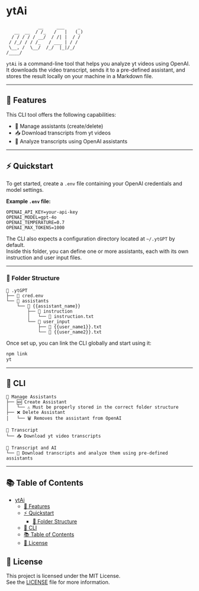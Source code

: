 # ytAi

```
            __     ___     _ 
   __  __  / /_   /   |   (_)
  / / / / / __/  / /| |  / / 
 / /_/ / / /_   / ___ | / /  
 \__, /  \__/  /_/  |_|/_/   
/____/                       
```

`ytAi` is a command-line tool that helps you analyze yt videos using OpenAI.  
It downloads the video transcript, sends it to a pre-defined assistant, and stores the result locally on your machine in a Markdown file.

---

## 🚀 Features

This CLI tool offers the following capabilities:

- 🧠 Manage assistants (create/delete)
- 📥 Download transcripts from yt videos
- 🤖 Analyze transcripts using OpenAI assistants

---

## ⚡ Quickstart

To get started, create a `.env` file containing your OpenAI credentials and model settings.

**Example `.env` file:**

```env
OPENAI_API_KEY=your-api-key
OPENAI_MODEL=gpt-4o
OPENAI_TEMPERATURE=0.7
OPENAI_MAX_TOKENS=1000
```

The CLI also expects a configuration directory located at `~/.ytGPT` by default.  
Inside this folder, you can define one or more assistants, each with its own instruction and user input files.

---

### 📁 Folder Structure

```
📁 .ytGPT
├── 📄 cred.env
└── 📁 assistants
    └── 📁 {{assistant_name}}
        ├── 📁 instruction
        │   └── 📝 instruction.txt
        └── 📁 user_input
            ├── 📝 {{user_name1}}.txt
            └── 📝 {{user_name2}}.txt
```

Once set up, you can link the CLI globally and start using it:

```bash
npm link
yt
```

---

## 🧪 CLI

```
📂 Manage Assistants
├── 🆕 Create Assistant
│   └── ⚠️ Must be properly stored in the correct folder structure
├── ❌ Delete Assistant
│   └── 🗑️ Removes the assistant from OpenAI

📂 Transcript
└── 📥 Download yt video transcripts

📂 Transcript and AI
└── 🤖 Download transcripts and analyze them using pre-defined assistants
```

---

## 📚 Table of Contents

- [ytAi](#ytai)
  - [🚀 Features](#-features)
  - [⚡ Quickstart](#-quickstart)
    - [📁 Folder Structure](#-folder-structure)
  - [🧪 CLI](#-cli)
  - [📚 Table of Contents](#-table-of-contents)
  - [📄 License](#-license)


## 📄 License

This project is licensed under the MIT License.  
See the [LICENSE](LICENSE) file for more information.